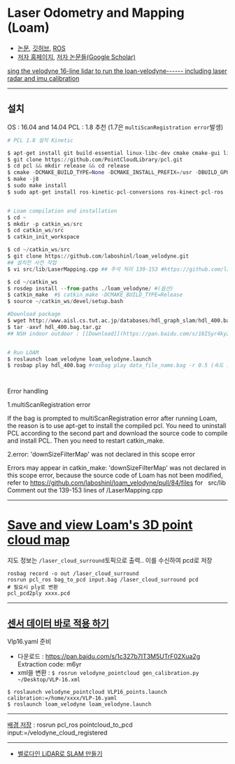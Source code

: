 # Laser Odometry and Mapping (Loam)

- [논문](https://www.ri.cmu.edu/pub_files/2014/7/Ji_LidarMapping_RSS2014_v8.pdf), [깃허브](https://github.com/laboshinl/loam_velodyne), [ROS](http://wiki.ros.org/loam_velodyne)
- [저자 홈페이지](https://frc.ri.cmu.edu/~zhangji/), [저자 논문들(Google Scholar)](https://scholar.google.de/citations?user=h-k8LTIAAAAJ&hl=zh-CN&oi=sra)


[sing the velodyne 16-line lidar to run the loan-velodyne------ including laser radar and imu calibration](https://www.wandouip.com/t5i166274/)


---
## 설치 

OS : 16.04 and 14.04
PCL : 1.8 추천 (1.7은 `multiScanRegistration error`발생) 

```python
# PCL 1.8 설치 Kinetic

$ apt-get install git build-essential linux-libc-dev cmake cmake-gui libusb-1.0-0-dev libusb-dev libudev-dev mpi-default-dev openmpi-bin openmpi-common libflann1.8 libflann-dev libeigen3-dev libboost-all-dev libvtk5.10-qt4 libvtk5.10 libvtk5-dev libqhull* libgtest-dev freeglut3-dev pkg-config libxmu-dev libxi-dev mono-complete qt-sdk openjdk-8-jdk openjdk-8-jre
$ git clone https://github.com/PointCloudLibrary/pcl.git
$ cd pcl && mkdir release && cd release
$ cmake -DCMAKE_BUILD_TYPE=None -DCMAKE_INSTALL_PREFIX=/usr -DBUILD_GPU=ON -DBUILD_apps=ON -DBUILD_examples=ON -DCMAKE_INSTALL_PREFIX=/usr ..
$ make -j8
$ sudo make install
$ sudo apt-get install ros-kinetic-pcl-conversions ros-kinect-pcl-ros


# Loam compilation and installation
$ cd ~
$ mkdir -p catkin_ws/src
$ cd catkin_ws/src
$ catkin_init_workspace

$ cd ~/catkin_ws/src
$ git clone https://github.com/laboshinl/loam_velodyne.git
## 설치전 사전 작업 
$ vi src/lib/LaserMapping.cpp ## 주석 처리 139-153 #https://github.com/laboshinl/loam_velodyne/pull/84/files

$ cd ~/catkin_ws
$ rosdep install --from-paths ./loam_velodyne/ #(옵션)
$ catkin_make  #$ catkin_make -DCMAKE_BUILD_TYPE=Release
$ source ~/catkin_ws/devel/setup.bash 

#Download package
$ wget http://www.aisl.cs.tut.ac.jp/databases/hdl_graph_slam/hdl_400.bag.tar.gz
$ tar -axvf hdl_400.bag.tar.gz
## NSH indoor outdoor : [[Download]](https://pan.baidu.com/s/18ISyr4ky2MfTl7TXJD2W-A), 비번 2yea


# Run LOAM
$ roslaunch loam_velodyne loam_velodyne.launch
$ rosbap play hdl_400.bag #rosbag play data_file_name.bag -r 0.5 (속도 줄이기)




```

Error handling

1.multiScanRegistration error

If the bag is prompted to multiScanRegistration error after running Loam, the reason is to use apt-get to install the compiled pcl. You need to uninstall PCL according to the second part and download the source code to compile and install PCL. Then you need to restart catkin_make.

2.error: 'downSizeFilterMap' was not declared in this scope error

Errors may appear in catkin_make: 'downSizeFilterMap' was not declared in this scope error, because the source code of Loam has not been modified, refer to https://github.com/laboshinl/loam_velodyne/pull/84/files for   src/lib Comment out the 139-153 lines of /LaserMapping.cpp


---

# [Save and view Loam's 3D point cloud map](https://blog.csdn.net/qq_36396941/article/details/83048415)

지도 정보는 `/laser_cloud_surround`토픽으로 출력.. 이를 수신하여 pcd로 저장 

```
rosbag record -o out /laser_cloud_surround
rosrun pcl_ros bag_to_pcd input.bag /laser_cloud_surround pcd
# 필요시 ply로 변환
pcl_pcd2ply xxxx.pcd
```



---

## [센서 데이터 바로 적용 하기](https://blog.csdn.net/qq_36396941/article/details/83048660)

Vlp16.yaml 준비 
- 다운로드 : https://pan.baidu.com/s/1c327b7IT3M5UTrF02Xua2g Extraction code: m6yr
- xml을 변환 : `$ rosrun velodyne_pointcloud gen_calibration.py ~/Desktop/VLP-16.xml`


```
$ roslaunch velodyne_pointcloud VLP16_points.launch calibration:=/home/xxxx/VLP-16.yaml
$ roslaunch loam_velodyne loam_velodyne.launch
```


---


[배경 저장](https://ishiguro440.wordpress.com/2016/04/05/%E5%82%99%E5%BF%98%E9%8C%B2%E3%80%80ros-loam_velodyne/) : rosrun pcl_ros pointcloud_to_pcd input:=/velodyne_cloud_registered


---





- [벨로다인 LiDAR로 SLAM 만들기](http://daddynkidsmakers.blogspot.com/2019/06/lidar-slam.html)

